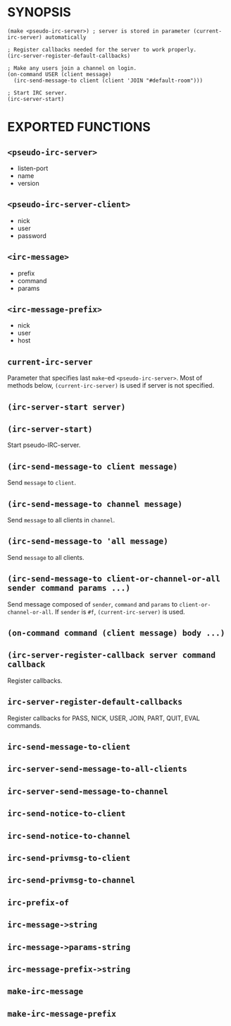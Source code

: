 SYNOPSIS
========
    (make <pseudo-irc-server>) ; server is stored in parameter (current-irc-server) automatically

    ; Register callbacks needed for the server to work properly.
    (irc-server-register-default-callbacks)

    ; Make any users join a channel on login.
    (on-command USER (client message)
      (irc-send-message-to client (client 'JOIN "#default-room")))

    ; Start IRC server.
    (irc-server-start)

EXPORTED FUNCTIONS
==================
`<pseudo-irc-server>`
---------------------
 * listen-port
 * name
 * version

`<pseudo-irc-server-client>`
----------------------------
 * nick
 * user
 * password

`<irc-message>`
---------------
 * prefix
 * command
 * params

`<irc-message-prefix>`
---------------------
 * nick
 * user
 * host

`current-irc-server`
--------------------
Parameter that specifies last `make`-ed `<pseudo-irc-server>`. Most of methods below, `(current-irc-server)` is used if server is not specified.

`(irc-server-start server)`
---------------------------
`(irc-server-start)`
--------------------
Start pseudo-IRC-server.

`(irc-send-message-to client message)`
--------------------------------------
Send `message` to `client`.

`(irc-send-message-to channel message)`
---------------------------------------
Send `message` to all clients in `channel`.

`(irc-send-message-to 'all message)`
------------------------------------
Send `message` to all clients.

`(irc-send-message-to client-or-channel-or-all sender command params ...)`
---------------------
Send message composed of `sender`, `command` and `params` to `client-or-channel-or-all`. If `sender` is `#f`, `(current-irc-server)` is used.

`(on-command command (client message) body ...)`
------------------------------------------------
`(irc-server-register-callback server command callback`
-------------------------------------------------------
Register callbacks.

`irc-server-register-default-callbacks`
---------------------------------------
Register callbacks for PASS, NICK, USER, JOIN, PART, QUIT, EVAL commands.

`irc-send-message-to-client`
----------------------------
`irc-server-send-message-to-all-clients`
----------------------------------------
`irc-server-send-message-to-channel`
------------------------------------
`irc-send-notice-to-client`
---------------------------
`irc-send-notice-to-channel`
----------------------------
`irc-send-privmsg-to-client`
----------------------------
`irc-send-privmsg-to-channel`
-----------------------------
`irc-prefix-of`
---------------
`irc-message->string`
---------------------
`irc-message->params-string`
----------------------------
`irc-message-prefix->string`
----------------------------
`make-irc-message`
------------------
`make-irc-message-prefix`
-------------------------
